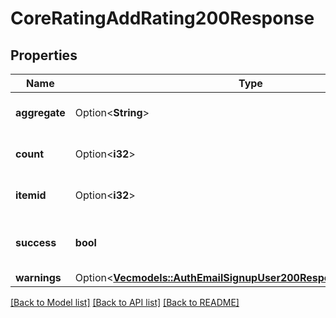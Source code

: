 # CoreRatingAddRating200Response

## Properties

Name | Type | Description | Notes
------------ | ------------- | ------------- | -------------
**aggregate** | Option<**String**> | New aggregate | [optional][default to null]
**count** | Option<**i32**> | Ratings count | [optional][default to null]
**itemid** | Option<**i32**> | Rating item id | [optional][default to null]
**success** | **bool** | Whether the rate was successfully created | [default to null]
**warnings** | Option<[**Vec<models::AuthEmailSignupUser200ResponseWarningsInner>**](auth_email_signup_user_200_response_warnings_inner.md)> |  | [optional]

[[Back to Model list]](../README.md#documentation-for-models) [[Back to API list]](../README.md#documentation-for-api-endpoints) [[Back to README]](../README.md)


